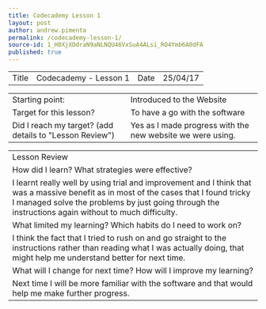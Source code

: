 ```yaml
---
title: Codecademy Lesson 1
layout: post
author: andrew.pimenta
permalink: /codecademy-lesson-1/
source-id: 1_H0XjXDdraN9aNLNQU46VxSuA4ALsi_RO4Ymb6A0dFA
published: true
---
```

<table>
  <tr>
    <td>Title</td>
    <td>Codecademy - Lesson 1</td>
    <td>Date</td>
    <td>25/04/17</td>
  </tr>
</table>


<table>
  <tr>
    <td>Starting point:</td>
    <td>Introduced to the Website</td>
  </tr>
  <tr>
    <td>Target for this lesson?</td>
    <td>To have a go with the software</td>
  </tr>
  <tr>
    <td>Did I reach my target? 
(add details to "Lesson Review")</td>
    <td> Yes as I made progress with the new website we were using.</td>
  </tr>
</table>


<table>
  <tr>
    <td>Lesson Review</td>
  </tr>
  <tr>
    <td>How did I learn? What strategies were effective? </td>
  </tr>
  <tr>
    <td>I learnt really well by using trial and improvement and I think that was a massive benefit as in most of the cases that I found tricky I managed solve the problems by just going through the instructions again without to much difficulty.</td>
  </tr>
  <tr>
    <td>What limited my learning? Which habits do I need to work on? </td>
  </tr>
  <tr>
    <td>I think the fact that I tried to rush on and go straight to the instructions rather than reading what I was actually doing, that might help me understand better for next time.</td>
  </tr>
  <tr>
    <td>What will I change for next time? How will I improve my learning?</td>
  </tr>
  <tr>
    <td>Next time I will be more familiar with the software and that would help me make further progress.</td>
  </tr>
</table>


